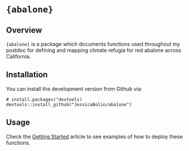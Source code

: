 # `{abalone}`

## Overview

`{abalone}` is a package which documents functions used throughout my postdoc for defining and mapping climate refugia for red abalone across California.

## Installation

You can install the development version from Github via:

```         
# install.packages("devtools)
devtools::install_github("JessicaBolin/abalone")
```

## Usage

Check the [Getting Started](articles/abalone.html) article to see examples of how to deploy these functions.
